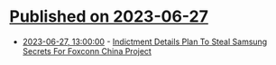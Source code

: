 # [Published on 2023-06-27](index.md)

* [2023-06-27, 13:00:00](https://slashdot.org/story/23/06/27/0654222/indictment-details-plan-to-steal-samsung-secrets-for-foxconn-china-project?utm_source=rss1.0mainlinkanon&utm_medium=feed) - [Indictment Details Plan To Steal Samsung Secrets For Foxconn China Project](https://slashdot.org/story/23/06/27/0654222/indictment-details-plan-to-steal-samsung-secrets-for-foxconn-china-project?utm_source=rss1.0mainlinkanon&utm_medium=feed)
